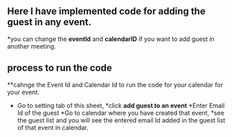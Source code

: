## Here I have implemented code for adding the guest in any event.
*you can change the **eventId** and **calendarID** if you want to add guest in another meeting.

## process to run the code
**cahnge the Event Id and Calendar Id to run the code for your calendar for your event.
* Go to setting tab of this sheet, 
*click **add guest to an event**
*Enter Email Id of the guest
*Go to calendar where you have created that event, 
*see the guest list and you will see the entered email Id added in the guest list of that event in calendar.
